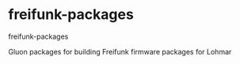 # freifunk-packages
freifunk-packages

Gluon packages for building Freifunk firmware packages for Lohmar
